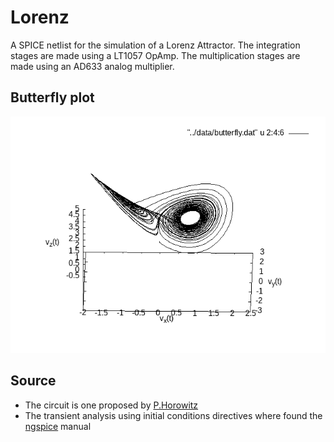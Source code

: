 # Lorenz

A SPICE netlist for the simulation of a Lorenz Attractor. The integration stages are made using a LT1057 OpAmp. The multiplication stages are made using an AD633 analog multiplier.

## Butterfly plot 

![butterfly](./assets/butterfly.gif)

## Source
- The circuit is one proposed by [P.Horowitz](https://www.youtube.com/watch?v=DBteowmSN8g)
- The transient analysis using initial conditions directives where found the [ngspice](https://ngspice.sourceforge.io/docs.html) manual

